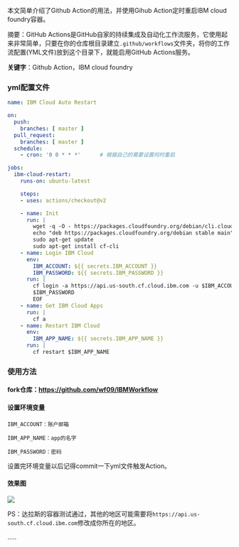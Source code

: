 本文简单介绍了Github Action的用法，并使用Gihub Action定时重启IBM cloud foundry容器。

摘要：GitHub Actions是GitHub自家的持续集成及自动化工作流服务，它使用起来非常简单，只要在你的仓库根目录建立`.github/workflows`文件夹，将你的工作流配置(YML文件)放到这个目录下，就能启用GitHub Actions服务。

**关键字**：Github Action，IBM cloud foundry

<!--more -->

### yml配置文件

```yml
name: IBM Cloud Auto Restart

on:
  push:
    branches: [ master ]
  pull_request:
    branches: [ master ]
  schedule:
    - cron: '0 0 * * *'      # 根据自己的需要设置何时重启

jobs:
  ibm-cloud-restart:
    runs-on: ubuntu-latest

    steps:
    - uses: actions/checkout@v2

    - name: Init
      run: |
        wget -q -O - https://packages.cloudfoundry.org/debian/cli.cloudfoundry.org.key | sudo apt-key add -
        echo "deb https://packages.cloudfoundry.org/debian stable main" | sudo tee /etc/apt/sources.list.d/cloudfoundry-cli.list
        sudo apt-get update
        sudo apt-get install cf-cli
    - name: Login IBM Cloud
      env:
        IBM_ACCOUNT: ${{ secrets.IBM_ACCOUNT }}
        IBM_PASSWORD: ${{ secrets.IBM_PASSWORD }}
      run: |
        cf login -a https://api.us-south.cf.cloud.ibm.com -u $IBM_ACCOUNT << EOF
        $IBM_PASSWORD
        EOF
    - name: Get IBM Cloud Apps
      run: |
        cf a
    - name: Restart IBM Cloud
      env:
        IBM_APP_NAME: ${{ secrets.IBM_APP_NAME }}
      run: |
        cf restart $IBM_APP_NAME
```

### 使用方法

#### fork仓库：https://github.com/wf09/IBMWorkflow

#### 设置环境变量

```
IBM_ACCOUNT：账户邮箱

IBM_APP_NAME：app的名字

IBM_PASSWORD：密码
```

设置完环境变量以后记得commit一下yml文件触发Action。

#### 效果图

![](https://ftp.fly97.cn/image/image-20200827193322808.png)

PS：达拉斯的容器测试通过，其他的地区可能需要将`https://api.us-south.cf.cloud.ibm.com`修改成你所在的地区。

.....
